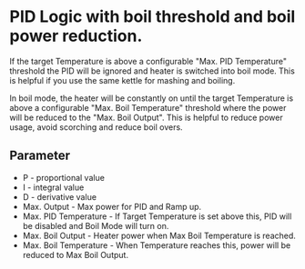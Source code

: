 # PID Logic with boil threshold and boil power reduction.

If the target Temperature is above a configurable "Max. PID Temperature" threshold the PID will be ignored and heater is switched into boil mode. This is helpful if you use the same kettle for mashing and boiling.

In boil mode, the heater will be constantly on until the target Temperature is above a configurable "Max. Boil Temperature" threshold where the power will be reduced to the "Max. Boil Output". This is helpful to reduce power usage, avoid scorching and reduce boil overs.

## Parameter

* P - proportional value
* I - integral value
* D - derivative value
* Max. Output - Max power for PID and Ramp up.
* Max. PID Temperature - If Target Temperature is set above this, PID will be disabled and Boil Mode will turn on.
* Max. Boil Output - Heater power when Max Boil Temperature is reached.
* Max. Boil Temperature - When Temperature reaches this, power will be reduced to Max Boil Output.
